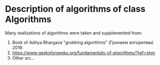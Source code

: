 # Description of algorithms of class Algorithms
Many realizations of algorithms were taken and supplemented 
from:
1. Book of Aditya Bhargava "grokking algorithms" (Грокаем алгоритмы) 2019.
2. https://www.geeksforgeeks.org/fundamentals-of-algorithms/?ref=shm
3. Other src...